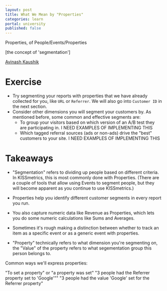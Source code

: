 ```yaml
---
layout: post
title: What We Mean by "Properties"
categories: learn
portal: university
published: false
---
```

Properties, of People/Events/Properties

[the concept of 'segmentation']

[Avinash Kaushik](http://www.kaushik.net/avinash/web-analytics-101-definitions-goals-metrics-kpis-dimensions-targets/#segment)

# Exercise

* Try segmenting your reports with properties that we have already collected for you, like `URL` or `Referrer`. We will also go into `Customer ID` in the next section.
* Consider other dimensions you will segment your customers by. As mentioned before, some common and effective segments are:
  * To group your visitors based on which version of an A/B test they are participating in. I NEED EXAMPLES OF IMPLEMENTING THIS
  * Which tagged referral sources (ads or non-ads) drive the "best" customers to your site. I NEED EXAMPLES OF IMPLEMENTING THIS

# Takeaways

* "Segmentation" refers to dividing up people based on different criteria. In KISSmetrics, this is most commonly done with Properties. (There are a couple of tools that allow using Events to segment people, but they will become apparent as you continue to use KISSmetrics.)
* Properties help you identify different customer segments in every report you run.
* You also capture numeric data like Revenue as Properties, which lets you do some numeric calculations like Sums and Averages.
* Sometimes it's rough making a distinction between whether to track an item as a specific event or as a generic event with properties.

* "Property" technically refers to what dimension you're segmenting on, the "Value" of the property refers to what segementation group this person belongs to.

Common ways we'll express properties:

"To set a property" or "a property was set"
"3 people had the Referrer property set to 'Google'""
"3 people had the value 'Google' set for the Referrer property"